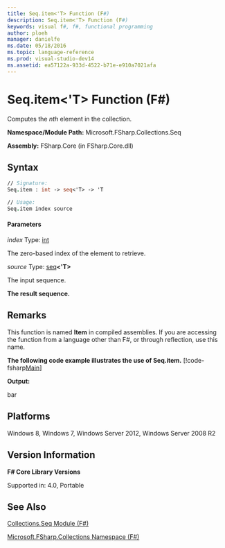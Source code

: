 ```yaml
---
title: Seq.item<'T> Function (F#)
description: Seq.item<'T> Function (F#)
keywords: visual f#, f#, functional programming
author: ploeh
manager: danielfe
ms.date: 05/18/2016
ms.topic: language-reference
ms.prod: visual-studio-dev14
ms.assetid: ea57122a-933d-4522-b71e-e910a7021afa 
---
```


# Seq.item<'T> Function (F#)

Computes the *nth* element in the collection.

**Namespace/Module Path:** Microsoft.FSharp.Collections.Seq

**Assembly:** FSharp.Core (in FSharp.Core.dll)


## Syntax

```fsharp
// Signature:
Seq.item : int -> seq<'T> -> 'T

// Usage:
Seq.item index source
```

#### Parameters
*index*
Type: [int](http://msdn.microsoft.com/en-us/library/025d5455-3622-4ea5-9573-3ecbd4ee1375)


The zero-based index of the element to retrieve.


*source*
Type: [seq](http://msdn.microsoft.com/en-us/library/2f0c87c6-8a0d-4d33-92a6-10d1d037ce75)**&lt;'T&gt;**


The input sequence.


**The result sequence.**
## Remarks
This function is named **Item** in compiled assemblies. If you are accessing the function from a language other than F#, or through reflection, use this name.

**The following code example illustrates the use of Seq.item.**
[!code-fsharp[Main](snippets/fssequences/snippet203.fs)]

**Output:**

bar

## Platforms
Windows 8, Windows 7, Windows Server 2012, Windows Server 2008 R2


## Version Information
**F# Core Library Versions**

Supported in: 4.0, Portable




## See Also
[Collections.Seq Module &#40;F&#35;&#41;](Collections.Seq-Module-%5BFSharp%5D.md)

[Microsoft.FSharp.Collections Namespace &#40;F&#35;&#41;](Microsoft.FSharp.Collections-Namespace-%5BFSharp%5D.md)

